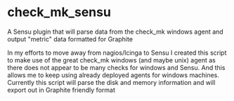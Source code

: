 check_mk_sensu
==============

A Sensu plugin that will parse data from the check_mk windows agent and output "metric" data formatted for Graphite

In my efforts to move away from nagios/Icinga to Sensu I created this script to make use of the great check_mk windows (and maybe unix) agent as there does not appear to be many checks for windows and Sensu. And this allows me to keep using already deployed agents for windows machines.  Currently this script will parse the disk and memory information and will export out in Graphite friendly format 

